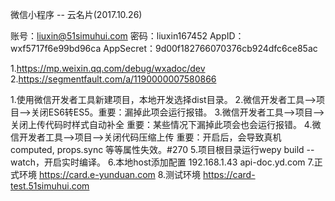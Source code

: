 微信小程序 -- 云名片(2017.10.26)

<!-- 帐号信息 -->
账号：liuxin@51simuhui.com
密码：liuxin167452
AppID：wxf5717f6e99bd96ca
AppSecret：9d00f182766070376cb924dfc6ce85ac

<!-- 开发文档 -->
1.https://mp.weixin.qq.com/debug/wxadoc/dev
2.https://segmentfault.com/a/1190000007580866

<!-- 备注 -->
1.使用微信开发者工具新建项目，本地开发选择dist目录。
2.微信开发者工具-->项目-->关闭ES6转ES5。重要：漏掉此项会运行报错。
3.微信开发者工具-->项目-->关闭上传代码时样式自动补全 重要：某些情况下漏掉此项会也会运行报错。
4.微信开发者工具-->项目-->关闭代码压缩上传 重要：开启后，会导致真机computed, props.sync 等等属性失效。#270
5.项目根目录运行wepy build --watch，开启实时编译。
6.本地host添加配置 192.168.1.43 api-doc.yd.com
7.正式环境 https://card.e-yunduan.com
8.测试环境 https://card-test.51simuhui.com